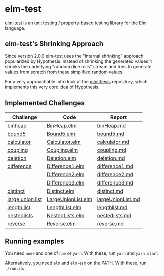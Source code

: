 # elm-test

[elm-test](https://github.com/elm-explorations/test) is an unit testing /
property-based testing library for the Elm language.

## elm-test's Shrinking Approach

Since version 2.0.0 elm-test uses the "internal shrinking" approach popularized
by Hypothesis: instead of shrinking the generated values it shrinks the
underlying "random dice rolls" stream and tries to generate values from scratch
from these simplified random values.

For a very approachable intro look at the
[minithesis](https://github.com/DRMacIver/minithesis) repository, which
implements this very core idea of Hypothesis.

## Implemented Challenges

|Challenge|Code|Report|
|---------|----|------|
|[binheap](/challenges/binheap.md)|[BinHeap.elm](/pbt-libraries/elm-test/src/Challenge/BinHeap.elm)|[binHeap.md](/pbt-libraries/elm-test/reports/binHeap.md)|
|[bound5](/challenges/bound5.md)|[Bound5.elm](/pbt-libraries/elm-test/src/Challenge/Bound5.elm)|[bound5.md](/pbt-libraries/elm-test/reports/bound5.md)|
|[calculator](/challenges/calculator.md)|[Calculator.elm](/pbt-libraries/elm-test/src/Challenge/Calculator.elm)|[calculator.md](/pbt-libraries/elm-test/reports/calculator.md)|
|[coupling](/challenges/coupling.md)|[Coupling.elm](/pbt-libraries/elm-test/src/Challenge/Coupling.elm)|[coupling.md](/pbt-libraries/elm-test/reports/coupling.md)|
|[deletion](/challenges/deletion.md)|[Deletion.elm](/pbt-libraries/elm-test/src/Challenge/Deletion.elm)|[deletion.md](/pbt-libraries/elm-test/reports/deletion.md)|
|[difference](/challenges/difference.md)|[Difference1.elm](/pbt-libraries/elm-test/src/Challenge/Difference1.elm)|[difference1.md](/pbt-libraries/elm-test/reports/difference1.md)|
|                                       |[Difference2.elm](/pbt-libraries/elm-test/src/Challenge/Difference2.elm)|[difference2.md](/pbt-libraries/elm-test/reports/difference2.md)|
|                                       |[Difference3.elm](/pbt-libraries/elm-test/src/Challenge/Difference3.elm)|[difference3.md](/pbt-libraries/elm-test/reports/difference3.md)|
|[distinct](/challenges/distinct.md)|[Distinct.elm](/pbt-libraries/elm-test/src/Challenge/Distinct.elm)|[distinct.md](/pbt-libraries/elm-test/reports/distinct.md)|
|[large union list](/challenges/large_union_list.md)|[LargeUnionList.elm](/pbt-libraries/elm-test/src/Challenge/LargeUnionList.elm)|[largeUnionList.md](/pbt-libraries/elm-test/reports/largeUnionList.md)|
|[length list](/challenges/lengthlist.md)|[LengthList.elm](/pbt-libraries/elm-test/src/Challenge/LengthList.elm)|[lengthlist.md](/pbt-libraries/elm-test/reports/lengthList.md)|
|[nestedlists](/challenges/nestedlists.md)|[NestedLists.elm](/pbt-libraries/elm-test/src/Challenge/NestedLists.elm)|[nestedlists.md](/pbt-libraries/elm-test/reports/nestedLists.md)|
|[reverse](/challenges/reverse.md)|[Reverse.elm](/pbt-libraries/elm-test/src/Challenge/Reverse.elm)|[reverse.md](/pbt-libraries/elm-test/reports/reverse.md)|

## Running examples

You need `node` and one of `npm` or `yarn`. With these, run `yarn` and `yarn start`.

Alternatively, you need `elm` and `elm-esm` on the PATH. With these, run `./run.sh`.

